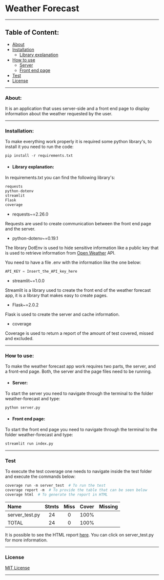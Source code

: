 # Weather Forecast

---

## Table of Content:
   - [About](#about)
   - [Installation](#installation) 
     - [Library explanation]()
   - [How to use](#how-to-use)
     - [Server](#server)
     - [Front end page](#front-end-page)
   - [Test](#test)
   - [License](#license)
   


---
### About:

It is an application that uses server-side and a front end page to display information about the weather
requested by the user.

---

### Installation:
To make everything work properly it is required some python library's, to install it you need to run the code:
```python
pip install -r requirements.txt
```
- #### Library explanation:

In requirements.txt you can find the following library's:
```python
requests
python-dotenv
streamlit
Flask
coverage
```
- requests~=2.26.0

Requests are used to create communication between the front end page and the server.
- python-dotenv~=0.19.1

The library DotEnv is used to hide sensitive information like a public key that is used to retrieve information
from [Open Weather](https://openweathermap.org/current) API.

You need to have a file .env with the information like the one below:

```python
API_KEY = Insert_the_API_key_here
```
- streamlit~=1.0.0

Streamlit is a library used to create the front end of the weather forecast app, it is a library that makes easy 
to create pages.

- Flask~=2.0.2

Flask is used to create the server and cache information.

- coverage

Coverage is used to return a report of the amount of test covered, missed and excluded.

---
### How to use:

To make the weather forecast app work requires two parts, the server, and a front-end page. Both, the server and
the page files need to be running.

- #### Server:

To start the server you need to navigate through the terminal to the folder weather-forecast and type:
```python
python server.py
```

- #### Front end page:

To start the front end page you need to navigate through the terminal to the folder weather-forecast and type:
```python
streamlit run index.py
```

---

### Test
 
To execute the test coverage one needs to navigate inside the test folder and execute the commands below:
```python
coverage run -m server_test  # To run the test
coverage report -m  # To provide the table that can be seen below
coverage html  # To generate the report in HTML
```

| Name              |      Stmts  | Miss | Cover  | Missing |
| :---              |    :----:   |:----:|:----:  |    ---: |
| server_test.py    |       24    |  0   |   100% |         |
| TOTAL             |       24    |  0   |    100%|         |

It is possible to see the HTML report [here](https://htmlpreview.github.io/?https://github.com/Joaopeuko/weather-forecast/blob/master/test/htmlcov/index.html). You can click on server_test.py for more information.

---

### License

[MIT License](https://github.com/Joaopeuko/weather-forecast/blob/master/LICENSE)

---